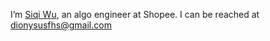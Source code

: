 I’m [Siqi Wu](https://Dionysusfhs.github.io), an algo engineer at Shopee. I can be reached at dionysusfhs@gmail.com
